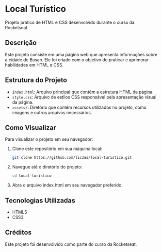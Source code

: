 # Local Turístico

Projeto prático de HTML e CSS desenvolvido durante o curso da Rocketseat.

## Descrição

Este projeto consiste em uma página web que apresenta informações sobre a cidade de Busan. Ele foi criado com o objetivo de praticar e aprimorar habilidades em HTML e CSS.

## Estrutura do Projeto

- `index.html`: Arquivo principal que contém a estrutura HTML da página.
- `style.css`: Arquivo de estilos CSS responsável pela apresentação visual da página.
- `assets/`: Diretório que contém recursos utilizados no projeto, como imagens e outros arquivos necessários.

## Como Visualizar

Para visualizar o projeto em seu navegador:

1. Clone este repositório em sua máquina local:
   ```bash
   git clone https://github.com/lic3as/local-turistico.git
   ```
2. Navegue até o diretório do projeto:
    ```bash
   cd local-turistico
   ```
3. Abra o arquivo index.html em seu navegador preferido.

## Tecnologias Utilizadas

- HTML5
- CSS3

## Créditos

Este projeto foi desenvolvido como parte do curso da Rocketseat.